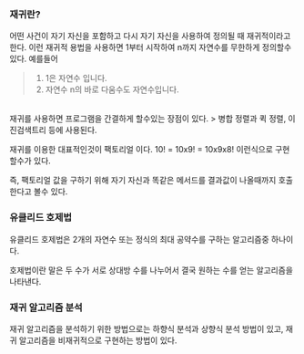 ### 재귀란?
어떤 사건이 자기 자신을 포함하고 다시 자기 자신을 사용하여 정의될 때 재귀적이라고 한다.
이런 재귀적 용법을 사용하면 1부터 시작하여 n까지 자연수를 무한하게 정의할수 있다.
예를들어
 > 1. 1은 자연수 입니다.
 > 2. 자연수 n의 바로 다움수도 자연수입니다.
 <Br>
 재귀를 사용하면 프로그램을 간결하게 할수있는 장점이 있다.
  > 병합 정렬과 퀵 정렬, 이진검색트리 등에 사용된다.

  재귀를 이용한 대표적인것이 팩토리얼 이다.
  10! = 10x9! = 10x9x8! 이런식으로 구현할수가 있다.
  
  즉, 팩토리얼 값을 구하기 위해 자기 자신과 똑같은 메서드를 결과값이 나올때까지 호출한다고 볼수 있다.

  ### 유클리드 호제법
  유클리드 호제법은 2개의 자연수 또는 정식의 최대 공약수를 구하는 알고리즘중 하나이다.

  호제법이란 말은 두 수가 서로 상대방 수를 나누어서 결국 원하는 수를 얻는 알고리즘을 나타낸다.
  

  ### 재귀 알고리즘 분석
  재귀 알고리즘을 분석하기 위한 방법으로는 하향식 분석과 상향식 분석 방법이 있고, 재귀 알고리즘을 비재귀적으로 구현하는 방법이 있다.

  